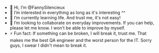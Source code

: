 - 👋 Hi, I’m @FannySilencieux
- 👀 I’m interested in everything as long as it's interesting ^^
- 🌱 I’m currently learning life. And trust me, it's not easy!
- 💞️ I’m looking to collaborate on everyday improvements. If you can help, please let me know. I won't be able to improve by myself.
- ⚡ Fun fact: If something can be broken, I will break it, trust me. That makes me the best QA engineer and the worst person for the IT. Sorry guys, I swear I didn't mean to break it.

<!---
FannySilencieux/FannySilencieux is a ✨ special ✨ repository because its `README.md` (this file) appears on your GitHub profile.
You can click the Preview link to take a look at your changes.
--->
